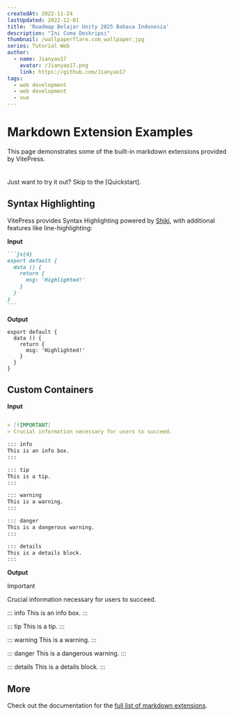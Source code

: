 ```yaml
---
createdAt: 2022-11-24
lastUpdated: 2022-12-01
title: 'Roadmap Belajar Unity 2025 Bahasa Indonesia'
description: "Ini Cuma Deskripsi"
thumbnail: /wallpaperflare.com_wallpaper.jpg
series: Tutorial Web
author:
  - name: Jianyao17
    avatar: /Jianyao17.png
    link: https://github.com/Jianyao17
tags:
  - web development
  - web development
  - vue
---
```


# Markdown Extension Examples

This page demonstrates some of the built-in markdown extensions provided by VitePress.

<div class="tip custom-block" style="padding-top: 8px">

Just want to try it out? Skip to the [Quickstart].

</div>

## Syntax Highlighting

VitePress provides Syntax Highlighting powered by [Shiki](https://github.com/shikijs/shiki), with additional features like line-highlighting:

**Input**

````md
```js{4}
export default {
  data () {
    return {
      msg: 'Highlighted!'
    }
  }
}
```
````

**Output**

```js{4}
export default {
  data () {
    return {
      msg: 'Highlighted!'
    }
  }
}
```

## Custom Containers

**Input**

```md

> [!IMPORTANT]
> Crucial information necessary for users to succeed.

::: info
This is an info box.
:::

::: tip
This is a tip.
:::

::: warning
This is a warning.
:::

::: danger
This is a dangerous warning.
:::

::: details
This is a details block.
:::
```

**Output**

> [!IMPORTANT]
> Crucial information necessary for users to succeed.


::: info
This is an info box.
:::

::: tip
This is a tip.
:::

::: warning
This is a warning.
:::

::: danger
This is a dangerous warning.
:::

::: details
This is a details block.
:::

## More

Check out the documentation for the [full list of markdown extensions](https://vitepress.dev/guide/markdown).
